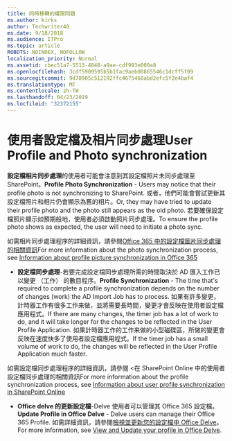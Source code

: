 ```yaml
---
title: 同時移轉的權限問題
ms.author: kirks
author: Techwriter40
ms.date: 9/18/2018
ms.audience: ITPro
ms.topic: article
ROBOTS: NOINDEX, NOFOLLOW
localization_priority: Normal
ms.assetid: cbec51a7-5513-4848-a9ae-cdf993e000a8
ms.openlocfilehash: 3cdf5909595b5b1fac9aeb00865546c1dcff5f09
ms.sourcegitcommit: 9d78905c512192ffc4675468abd2efc5f2e4baf4
ms.translationtype: MT
ms.contentlocale: zh-TW
ms.lasthandoff: 04/23/2019
ms.locfileid: "32372155"
---
```

# <a name="user-profile-and-photo-synchronization"></a><span data-ttu-id="532bc-102">使用者設定檔及相片同步處理</span><span class="sxs-lookup"><span data-stu-id="532bc-102">User Profile and Photo synchronization</span></span>

 <span data-ttu-id="532bc-103">**設定檔相片同步處理**的使用者可能會注意到其設定檔照片未同步處理至 SharePoint。</span><span class="sxs-lookup"><span data-stu-id="532bc-103">**Profile Photo Synchronization** - Users may notice that their profile photo is not synchronizing to SharePoint.</span></span> <span data-ttu-id="532bc-104">或者，他們可能會嘗試更新其設定檔照片和相片仍會顯示為舊的相片。</span><span class="sxs-lookup"><span data-stu-id="532bc-104">Or, they may have tried to update their profile photo and the photo still appears as the old photo.</span></span> <span data-ttu-id="532bc-105">若要確保設定檔照片顯示如預期般地，使用者必須啟動照片同步處理。</span><span class="sxs-lookup"><span data-stu-id="532bc-105">To ensure the profile photo shows as expected, the user will need to initiate a photo sync.</span></span> 
  
<span data-ttu-id="532bc-106">如需相片同步處理程序的詳細資訊，請參閱[Office 365 中的設定檔圖片同步處理的相關資訊](https://go.microsoft.com/fwlink/?linkid=2022634)</span><span class="sxs-lookup"><span data-stu-id="532bc-106">For more information about the photo synchronization process, see [Information about profile picture synchronization in Office 365](https://go.microsoft.com/fwlink/?linkid=2022634)</span></span>
  
- <span data-ttu-id="532bc-107">**設定檔同步處理**-若要完成設定檔同步處理所需的時間取決於 AD 匯入工作已以變更 （工作） 的數目程序。</span><span class="sxs-lookup"><span data-stu-id="532bc-107">**Profile Synchronization** - The time that's required to complete a profile synchronization depends on the number of changes (work) the AD Import Job has to process.</span></span> <span data-ttu-id="532bc-108">如果有許多變更，計時器工作有很多工作来做，並將需要長時間，變更才會反映在使用者設定檔應用程式。</span><span class="sxs-lookup"><span data-stu-id="532bc-108">If there are many changes, the timer job has a lot of work to do, and it will take longer for the changes to be reflected in the User Profile Application.</span></span> <span data-ttu-id="532bc-109">如果計時器工作的工作来做的小型磁碟區，所做的變更會反映在速度快多了使用者設定檔應用程式。</span><span class="sxs-lookup"><span data-stu-id="532bc-109">If the timer job has a small volume of work to do, the changes will be reflected in the User Profile Application much faster.</span></span> 
  
<span data-ttu-id="532bc-110">如需設定檔同步處理程序的詳細資訊，請參閱 <<c0>在 SharePoint Online 中的使用者設定檔同步處理的相關資訊</span><span class="sxs-lookup"><span data-stu-id="532bc-110">For more information about the profile synchronization process, see [Information about user profile synchronization in SharePoint Online](https://go.microsoft.com/fwlink/?linkid=2022639)</span></span>
    
- <span data-ttu-id="532bc-111">**Office delve 的更新設定檔**-Delve 使用者可以管理其 Office 365 設定檔。</span><span class="sxs-lookup"><span data-stu-id="532bc-111">**Update Profile in Office Delve** - Delve users can manage their Office 365 Profile.</span></span> <span data-ttu-id="532bc-112">如需詳細資訊，請參閱[檢視並更新您的設定檔中 Office Delve](https://support.office.com/article/View-and-update-your-profile-in-Office-Delve-4e84343b-eedf-45a1-aeb9-8627ccca14ba)。</span><span class="sxs-lookup"><span data-stu-id="532bc-112">For more information, see [View and Update your profile in Office Delve](https://support.office.com/article/View-and-update-your-profile-in-Office-Delve-4e84343b-eedf-45a1-aeb9-8627ccca14ba).</span></span>
    

